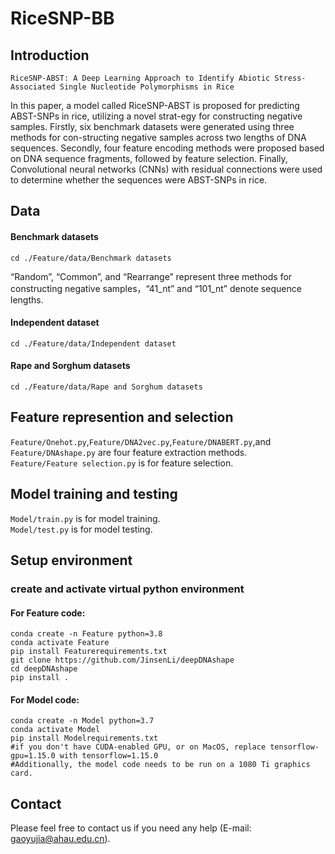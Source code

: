 # RiceSNP-BB

## Introduction

```text
RiceSNP-ABST: A Deep Learning Approach to Identify Abiotic Stress-Associated Single Nucleotide Polymorphisms in Rice
```
In this paper, a model called RiceSNP-ABST is proposed for predicting ABST-SNPs in rice, utilizing a novel strat-egy for constructing negative samples. Firstly, six benchmark datasets were generated using three methods for con-structing negative samples across two lengths of DNA sequences. Secondly, four feature encoding methods were proposed based on DNA sequence fragments, followed by feature selection. Finally, Convolutional neural networks (CNNs) with residual connections were used to determine whether the sequences were ABST-SNPs in rice. 

## Data

#### Benchmark datasets
```shell
cd ./Feature/data/Benchmark datasets
```
“Random”, “Common”, and “Rearrange” represent three methods for constructing negative samples，“41_nt” and “101_nt” denote sequence lengths.
#### Independent dataset
```shell
cd ./Feature/data/Independent dataset
```
#### Rape and Sorghum datasets
```shell
cd ./Feature/data/Rape and Sorghum datasets
```
## Feature represention and selection

`Feature/Onehot.py`,`Feature/DNA2vec.py`,`Feature/DNABERT.py`,and `Feature/DNAshape.py` are four feature extraction methods. <br>
`Feature/Feature selection.py` is for feature selection.

## Model training and testing

`Model/train.py` is for model training.<br>
`Model/test.py` is for model testing.

## Setup environment
### create and activate virtual python environment
#### For Feature code:<br>
```shell
conda create -n Feature python=3.8
conda activate Feature
pip install Featurerequirements.txt
git clone https://github.com/JinsenLi/deepDNAshape
cd deepDNAshape
pip install .
```

#### For Model code:<br>
```shell
conda create -n Model python=3.7
conda activate Model
pip install Modelrequirements.txt
#if you don't have CUDA-enabled GPU, or on MacOS, replace tensorflow-gpu=1.15.0 with tensorflow=1.15.0
#Additionally, the model code needs to be run on a 1080 Ti graphics card.
```


## Contact

Please feel free to contact us if you need any help (E-mail: gaoyujia@ahau.edu.cn).
